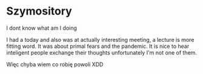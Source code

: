 # Szymository
I dont know what am I doing 

I had a  today and also was at actually interesting meeting, a lecture is more fitting word.
It was about primal fears and the pandemic. It is nice to hear inteligent people exchange their thoughts unfortunately I'm not one of them.


Więc chyba wiem co robię powoli XDD

